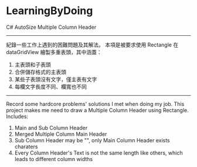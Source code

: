 # LearningByDoing
C# AutoSize Multiple Column Header

-----------------------------------------------------------------------
紀錄一些工作上遇到的困難問題及其解法。
本項是被要求使用 Rectangle 在 dataGridView 繪製多重表頭，其中涵蓋：
1. 主表頭和子表頭
2. 合併儲存格式的主表頭
3. 某些子表頭沒有文字，僅主表有文字
4. 每欄文字長度不同、欄寬也不同 

-----------------------------------------------------------------------
Record some hardcore problems' solutions I met when doing my job.
This project makes me need to draw a Multiple Column Header using Rectangle. Includes:
1. Main and Sub Column Header
2. Merged Multiple Column Main Header
3. Sub Column Header may be "", only Main Column Header exists charaters
4. Every Column Header's Text is not the same length like others, which leads to different column widths
